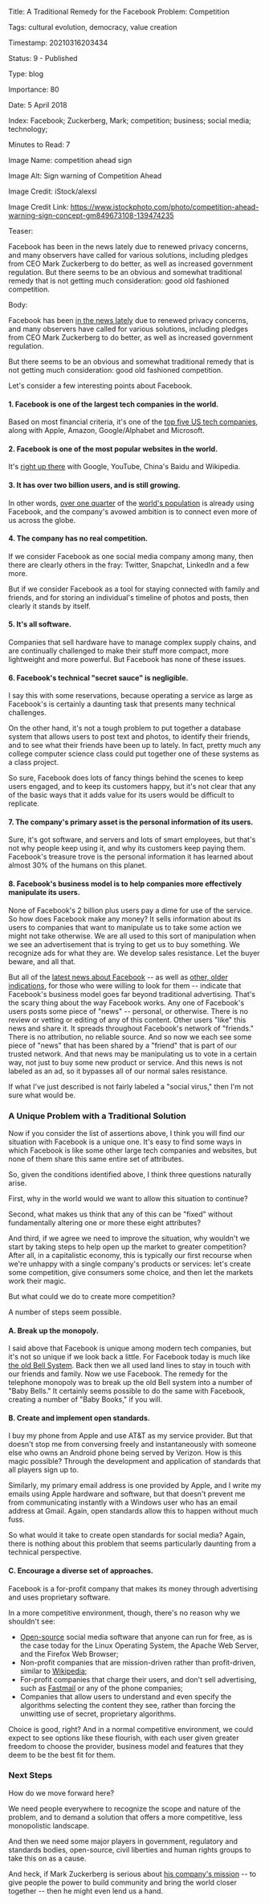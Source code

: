 Title:  A Traditional Remedy for the Facebook Problem: Competition

Tags:   cultural evolution, democracy, value creation

Timestamp: 20210316203434

Status: 9 - Published

Type:   blog

Importance: 80

Date:   5 April 2018

Index:  Facebook; Zuckerberg, Mark; competition; business; social media; technology; 

Minutes to Read: 7

Image Name: competition ahead sign

Image Alt: Sign warning of Competition Ahead

Image Credit: iStock/alexsl

Image Credit Link: https://www.istockphoto.com/photo/competition-ahead-warning-sign-concept-gm849673108-139474235

Teaser: 

Facebook has been in the news lately due to renewed privacy concerns, and many observers have called for various solutions, including pledges from CEO Mark Zuckerberg to do better, as well as increased government regulation. But there seems to be an obvious and somewhat traditional remedy that is not getting much consideration: good old fashioned competition. 


Body: 

Facebook has been [in the news lately][news] due to renewed privacy concerns, and many observers have called for various solutions, including pledges from CEO Mark Zuckerberg to do better, as well as increased government regulation. 

But there seems to be an obvious and somewhat traditional remedy that is not getting much consideration: good old fashioned competition.

Let's consider a few interesting points about Facebook. 

#### 1. Facebook is one of the largest tech companies in the world. 

Based on most financial criteria, it's one of the [top five US tech companies][fbsize], along with Apple, Amazon, Google/Alphabet and Microsoft. 

#### 2. Facebook is one of the most popular websites in the world.

It's [right up there][websites] with Google, YouTube, China's Baidu and Wikipedia. 

#### 3. It has over two billion users, and is still growing. 

In other words, [over one quarter][fbusers] of the [world's population][pop] is already using Facebook, and the company's avowed ambition is to connect even more of us across the globe. 

#### 4. The company has no real competition. 

If we consider Facebook as one social media company among many, then there are clearly others in the fray: Twitter, Snapchat,  LinkedIn and a few more. 

But if we consider Facebook as a tool for staying connected with family and friends, and for storing an individual's timeline of photos and posts, then clearly it stands by itself. 

#### 5. It's all software. 

Companies that sell hardware have to manage complex supply chains, and are continually challenged to make their stuff more compact, more lightweight and more powerful. But Facebook has none of these issues. 

#### 6. Facebook's technical "secret sauce" is negligible. 

I say this with some reservations, because operating a service as large as Facebook's is certainly a daunting task that presents many technical challenges. 

On the other hand, it's not a tough problem to put together a database system that allows users to post text and photos, to identify their friends, and to see what their friends have been up to lately. In fact, pretty much any college computer science class could put together one of these systems as a class project. 

So sure, Facebook does lots of fancy things behind the scenes to keep users engaged, and to keep its customers happy, but it's not clear that any of the basic ways that it adds value for its users would be difficult to replicate. 

#### 7. The company's primary asset is the personal information of its users. 

Sure, it's got software, and servers and lots of smart employees, but that's not why people keep using it, and why its customers keep paying them. Facebook's treasure trove is the personal information it has learned about almost 30% of the humans on this planet. 

#### 8. Facebook's business model is to help companies more effectively manipulate its users. 

None of Facebook's 2 billion plus users pay a dime for use of the service. So how does Facebook make any money? It sells information about its users to companies that want to manipulate us to take some action we might not take otherwise. We are all used to this sort of manipulation when we see an advertisement that is trying to get us to buy something. We recognize ads for what they are. We develop sales resistance. Let the buyer beware, and all that. 

But all of the [latest news about Facebook][news2] -- as well as [other, older indications][wnyc], for those who were willing to look for them -- indicate that Facebook's business model goes far beyond traditional advertising. That's the scary thing about the way Facebook works. Any one of Facebook's users posts some piece of "news" -- personal, or otherwise. There is no review or vetting or editing of any of this content. Other users "like" this news and share it. It spreads throughout Facebook's network of "friends." There is no attribution, no reliable source. And so now we each see some piece of "news" that has been shared by a "friend" that is part of our trusted network. And that news may be manipulating us to vote in a certain way, not just to buy some new product or service. And this news is not labeled as an ad, so it bypasses all of our normal sales resistance. 

If what I've just described is not fairly labeled a "social virus," then I'm not sure what would be. 

### A Unique Problem with a Traditional Solution

Now if you consider the list of assertions above, I think you will find our situation with Facebook is a unique one. It's easy to find some ways in which Facebook is like some other large tech companies and websites, but none of them share this same entire set of attributes. 

So, given the conditions identified above, I think three questions naturally arise.

First, why in the world would we want to allow this situation to continue? 

Second, what makes us think that any of this can be "fixed" without fundamentally altering one or more these eight attributes? 

And third, if we agree we need to improve the situation, why wouldn't we start by taking steps to help open up the market to greater competition? After all, in a capitalistic economy, this is typically our first recourse when we're unhappy with a single company's products or services: let's create some competition, give consumers some choice, and then let the markets work their magic. 

But what could we do to create more competition? 

A number of steps seem possible. 

#### A. Break up the monopoly. 

I said above that Facebook is unique among modern tech companies, but it's not so unique if we look back a little. For Facebook today is much like [the old Bell System][bell]. Back then we all used land lines to stay in touch with our friends and family. Now we use Facebook. The remedy for the telephone monopoly was to break up the old Bell system into a number of "Baby Bells." It certainly seems possible to do the same with Facebook, creating a number of "Baby Books," if you will. 

#### B. Create and implement open standards. 

I buy my phone from Apple and use AT&T as my service provider. But that doesn't stop me from conversing freely and instantaneously with someone else who owns an Android phone being served by Verizon. How is this magic possible? Through the development and application of standards that all players sign up to. 

Similarly, my primary email address is one provided by Apple, and I write my emails using Apple hardware and software, but that doesn't prevent me from communicating instantly with a Windows user who has an email address at Gmail. Again, open standards allow this to happen without much fuss. 

So what would it take to create open standards for social media? Again, there is nothing about this problem that seems particularly daunting from a technical perspective. 

#### C. Encourage a diverse set of approaches. 

Facebook is a for-profit company that makes its money through advertising and uses proprietary software. 

In a more competitive environment, though, there's no reason why we shouldn't see:

* [Open-source][open] social media software that anyone can run for free, as is the case today for the Linux Operating System, the Apache Web Server, and the Firefox Web Browser;
* Non-profit companies that are mission-driven rather than profit-driven, similar to [Wikipedia][wiki]; 
* For-profit companies that charge their users, and don't sell advertising, such as [Fastmail][fm] or any of the phone companies;
* Companies that allow users to understand and even specify the algorithms selecting the content they see, rather than forcing the unwitting use of secret, proprietary algorithms. 

Choice is good, right? And in a normal competitive environment, we could expect to see options like these flourish, with each user given greater freedom to choose the provider, business model and features that they deem to be the best fit for them. 

### Next Steps

How do we move forward here?

We need people everywhere to recognize the scope and nature of the problem, and to demand a solution that offers a more competitive, less monopolistic landscape. 

And then we need some major players in government, regulatory and standards bodies, open-source, civil liberties and human rights groups to take this on as a cause. 

And heck, if Mark Zuckerberg is serious about [his company's mission][about] -- to give people the power to build community and bring the world closer together -- then he might even lend us a hand. 

[about]: https://www.facebook.com/pg/facebook/about/

[bell]: https://en.wikipedia.org/wiki/Breakup_of_the_Bell_System

[fm]: https://www.fastmail.com

[fbusers]: https://www.statista.com/statistics/264810/number-of-monthly-active-facebook-users-worldwide/

[fbsize]: https://www.statista.com/statistics/216657/market-capitalization-of-us-tech-and-internet-companies/

[news]: https://www.nytimes.com/2018/04/04/us/politics/cambridge-analytica-scandal-fallout.html

[news2]: https://www.nytimes.com/2018/04/04/technology/mark-zuckerberg-testify-congress.html

[open]: https://en.wikipedia.org/wiki/Open-source_software

[pop]: https://en.wikipedia.org/wiki/World_population

[websites]: https://www.weforum.org/agenda/2017/04/most-popular-websites-google-youtube-baidu/

[wiki]: https://en.wikipedia.org/wiki/Wikipedia

[wnyc]: https://www.wnycstudios.org/story/facebook-alarm-bells-have-been-ringing-years/
